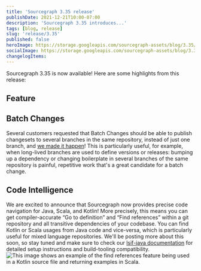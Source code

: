 ```yaml
---
title: 'Sourcegraph 3.35 release'
publishDate: 2021-12-21T10:00-07:00
description: 'Sourcegraph 3.35 introduces...'
tags: [blog, release]
slug: 'release/3.35'
published: false
heroImage: https://storage.googleapis.com/sourcegraph-assets/blog/3.35/sourcegraph-3-35-release.png
socialImage: https://storage.googleapis.com/sourcegraph-assets/blog/3.35/sourcegraph-3-35-release.png
changelogItems:
---
```


Sourcegraph 3.35 is now available! Here are some highlights from this release:

## Feature

## Batch Changes

Several customers requested that Batch Changes should be able to publish changesets to several branches in the same repository, instead of just one branch, and [we made it happen](https://docs.sourcegraph.com/batch_changes/references/batch_spec_yaml_reference#on-repository)! This is particularly useful, for example, when long-lived branches are used to define versions or releases: bumping up a dependency or changing boilerplate in several branches of the same repository is painful, repetitive work that's a great candidate for a batch change.

## Code Intelligence

We are excited to announce that Sourcegraph now provides precise code navigation for Java, Scala, and Kotlin! More precisely, this means you can get compiler-accurate “Go to definition” and “Find references” within a git repository and all transitive dependencies of your codebase. You can find Kotlin or Scala usages from Java code and vice-versa, which is particularly useful for mixed language repositories. We'll be posting more about this soon, so stay tuned and make sure to check our [lsif-java documentation](https://sourcegraph.github.io/lsif-java/) for detailed setup instructions and build-tooling compatibility.
<img class="blog-image" title="JVM precise code intelligence" alt="This image shows an example of the find references feature being used in a Kotlin source file and returning examples in Scala." src="https://storage.googleapis.com/sourcegraph-assets/blog/3.35/preciseJVMintelligence.png">

